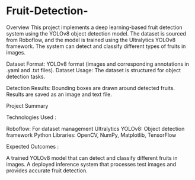 # Fruit-Detection-

Overview
This project implements a deep learning-based fruit detection system using the YOLOv8 object detection model. The dataset is sourced from Roboflow, and the model is trained using the Ultralytics YOLOv8 framework. The system can detect and classify different types of fruits in images.

Dataset Format: YOLOv8 format (images and corresponding annotations in .yaml and .txt files).
Dataset Usage: The dataset is structured for object detection tasks.

Detection Results:
Bounding boxes are drawn around detected fruits.
Results are saved as an image and text file.

Project Summary

Technologies Used :

Roboflow: For dataset management
Ultralytics YOLOv8: Object detection framework
Python Libraries: OpenCV, NumPy, Matplotlib, TensorFlow

Expected Outcomes :

A trained YOLOv8 model that can detect and classify different fruits in images.
A deployed inference system that processes test images and provides accurate fruit detection.

